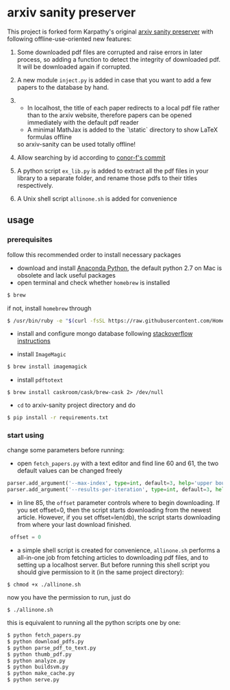
# arxiv sanity preserver

This project is forked form Karpathy's original [arxiv sanity preserver](https://github.com/karpathy/arxiv-sanity-preserver) with following offline-use-oriented new features:

1. Some downloaded pdf files are corrupted and raise errors in later process, so adding a function to detect the integrity of downloaded pdf. It will be downloaded again if corrupted.

2. A new module `inject.py` is added in case that you want to add a few papers to the database by hand.
3. <ul><li>In localhost, the title of each paper redirects to a local pdf file rather than to the arxiv website, therefore papers can be opened immediately with the default pdf reader</li><li>A minimal MathJax is added to the `\static` directory to show LaTeX formulas offline</li></ul>so arxiv-sanity can be used totally offline!
4. Allow searching by id according to [conor-f's commit](https://github.com/karpathy/arxiv-sanity-preserver/pull/89/commits/93530f972c46a8bec796f49bfe6c105176d1c403)
5. A python script `ex_lib.py` is added to extract all the pdf files in your library to a separate folder, and rename those pdfs to their titles respectively.
6. A Unix shell script `allinone.sh` is added for convenience


## usage

### prerequisites
follow this recommended order to install necessary packages

* download and install [Anaconda Python](https://www.continuum.io/downloads), the default python 2.7 on Mac is obsolete and lack useful packages
* open terminal and check whether `homebrew` is installed

```bash
$ brew
```
  if not, install `homebrew` through
  
  ```bash
 $ /usr/bin/ruby -e "$(curl -fsSL https://raw.githubusercontent.com/Homebrew/install/master/install)"
  ```
* install and configure mongo database following [stackoverflow instructions](https://stackoverflow.com/questions/5596521/what-is-the-correct-way-to-start-a-mongod-service-on-linux-os-x)

* install `ImageMagic` 

```bash
$ brew install imagemagick
```

<!--* install `pdftotext` according to [this page](http://macappstore.org/pdftotext/)-->
* install `pdftotext` 

```
$ brew install caskroom/cask/brew-cask 2> /dev/null
```

* `cd` to arxiv-sanity project directory and do

```bash
$ pip install -r requirements.txt

``` 

### start using
change some parameters before running:

* open `fetch_papers.py` with a text editor and find line 60 and 61, the two default values can be changed freely

```python
parser.add_argument('--max-index', type=int, default=3, help='upper bound on paper index we will fetch')
parser.add_argument('--results-per-iteration', type=int, default=3, help='passed to arxiv API')
```

* in line 85, the `offset` parameter controls where to begin downloading. If you set offset=0, then the script starts downloading from the newest article. However, if you set offset=len(db), the script starts downloading from where your last download finished.

```python
 offset = 0
```

* a simple shell script is created for convenience, `allinone.sh` performs a all-in-one job from fetching articles to downloading pdf files, and to setting up a localhost server. But before running this shell script you should give permission to it (in the same project directory):

```
$ chmod +x ./allinone.sh
```

now you have the permission to run, just do 

```
$ ./allinone.sh
```
this is equivalent to running all the python scripts one by one:

```bash
$ python fetch_papers.py
$ python download_pdfs.py
$ python parse_pdf_to_text.py
$ python thumb_pdf.py
$ python analyze.py
$ python buildsvm.py
$ python make_cache.py
$ python serve.py
```


